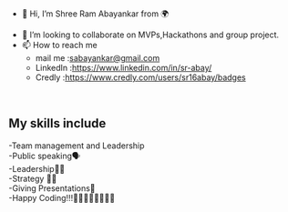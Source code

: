 
- 👋 Hi, I’m Shree Ram Abayankar from 🌍
<!-- - 👀 I’m interested in <br>
        <b>-Full Stack Development<br>
           -Cyber Security<br>
           -Data Science <br>
           -ML Ops<br>
        </b> -->
- 💞️ I’m looking to collaborate on MVPs,Hackathons and group project. 
- 📫 How to reach me 
    -  mail me  :sabayankar@gmail.com
    - LinkedIn  :https://www.linkedin.com/in/sr-abay/
    - Credly    :https://www.credly.com/users/sr16abay/badges
 <br>
<h2>My  skills include<br></h2>
-Team management and Leadership<br>
-Public speaking🗣<br>
-Leadership👨‍⚖️<br>
-Strategy 👨‍💻<br>
-Giving Presentations🤘<br>
-Happy Coding!!!👨‍💻👩‍💻👨‍💻👩‍💻 <br>   <br><br>
     

<!---
sr-abay/sr-abay is a ✨ special ✨ repository because its `README.md` (this file) appears on your GitHub profile.
You can click the Preview link to take a look at your changes.
--->
 
